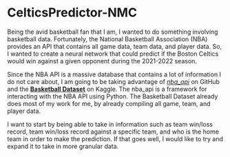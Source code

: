 # CelticsPredictor-NMC

Being the avid basketball fan that I am, I wanted to do something involving basketball data. Fortunately, the National Basketball Association (NBA) provides an API that contains all game data, team data, and player data. So, I wanted to create a neural network that could predict if the Boston Celtics would win against a given opponent during the 2021-2022 season. 

Since the NBA API is a massive database that contains a lot of information I do not care about, I am going to be taking advantage of *[nba_api](https://github.com/swar/nba_api)* on GitHub and the ******************[Basketball Dataset](https://www.kaggle.com/datasets/wyattowalsh/basketball)****************** on Kaggle. The nba_api is a framework for interacting with the NBA API using Python. The Basketball Dataset already does most of my work for me, by already compiling all game, team, and player data.

I want to start by being able to take in information such as team win/loss record, team win/loss record against a specific team, and who is the home team in order to make the prediction. If that goes well, I would like to try and expand it to take in more granular data.
